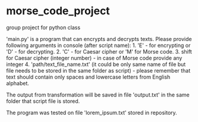 # morse_code_project
group project for python class

'main.py' is a program that can encrypts and decrypts texts. Please provide following arguments in console (after script name):
       1. 'E' - for encrypting or 'D' - for decrypting.
       2. 'C' - for Caesar cipher or  'M' for Morse code. 
       3. shift for Caesar cipher (integer number) - in case of Morse code provide any integer
       4. 'path/text_file_name.txt' (it could be only same name of file but file needs to be stored in the same folder as script) - please remember that text should        contain only spaces and lowercase letters from English alphabet.
       
       
The output from transformation will be saved in file 'output.txt' in the same folder that script file is stored.

The program was tested on file 'lorem_ipsum.txt' stored in repository.
